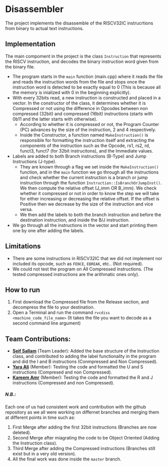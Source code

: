 # Disassembler
The project implements the disassemble of the RISCV32IC instrucrtions from binary to actual text instructions.

## Implementation

The main compoment in the project is the class `Instruction` that represents the RISCV instruction, and decodes the binary instruction word given from the binary file.
* The program starts in the `main` function (main.cpp) where it reads the file and reads the instruction words from the file and stops once the instruction word is detected to be exactly equal to 0 (This is because all the memory is inialized with 0 in the beginning explicitly).
* With every 32bits read, a new instruction is constructed and placed in a vector. In the constructor of the class, it determines whether it is Compressed or not using the difference in Opcodes between non compressed (32bit) and compressed (16bit) instructions (starts with 0b11 and the latter starts with otherwise).
  * According to whether it is compressed or not, the Program Counter (PC) advances by the size of the instruction, 2 and 4 respectively.
  * Inside the Constructor, a function named `MakeInstruction()` is responsible for formatting the instruction itself and extracting the components of the instruction such as the Opcode, rs1, rs2, rd, funct3, funct7 (for 32bit instrucitons), and the Immediate values.
* Labels are added to both Branch instructions (B-Type) and Jump Instructions (J-type).
  * They are known through a flag we set inside the `MakeInstruction()` function, and in the `main` function we go through all the instructions and check whether the current instruction is a branch or jump instruction through the function `Instruction::IsBranchOrJumpInst()`. We then compute the relative offset (J_imm OR B_imm). We check whether it compressed or not in order to know the step we will take for either increasing or decreasing the relative offset. If the offset is Positive then we decrease by the size of the instruction and vice versa.
  * We then add the labels to both the branch instruction and before the destination instruction, and inside the B/J instruction.
* We go through all the instructions in the vector and start printing them one by one after adding the labels.

## Limitations

* There are some instructions in RISCV32IC that we did not implement nor included its opcode, such as `FENCE`, `EBREAK`, etc.. (Not required).
* We could not test the program on All Compressed instructions. (The tested compressed instructions are the arithmatic ones only).

## How to run

1. First download the Compressed file from the Release section, and decompress the file to your destination.  
2. Open a Terminal and run the command `rvcdiss <machine_code_file_name>` (It takes the file you want to decode as a second command line argument)

## Team Contributions:
* **[Seif Sallam](seif_sallam@aucegypt.edu)** (Team Leader): Added the base structure of the Instruction class, and contributed to adding the label functionality in the program and did the I and B instructions (Conmpressed and Non Compressed). 
* **[Yara Ali](yarayahia@aucegypt.edu)** (Member): Testing the code and formatted the U and S instructions (Compresed and non Compressed).
* **[Kareem Amr](kareemamr213@aucegypt.edu)** (Member): Testing the code and formatted the R and J instructions (Compressed and non Compressed). 

##### N.B.:
Each one of us had consistent work and contribution with the github repository as we all were working on differnet branches and merging them at different points in time such as:
1. First Merge after adding the first 32bit instructions (Branches are now deleted).
2. Second Merge after miagrating the code to be Object Oriented (Adding the Instruction class).
3. Third Merge after adding the Compressed instructions (Branches still exist but in a very old version).
4. All the final work was done inside the `master` branch.
